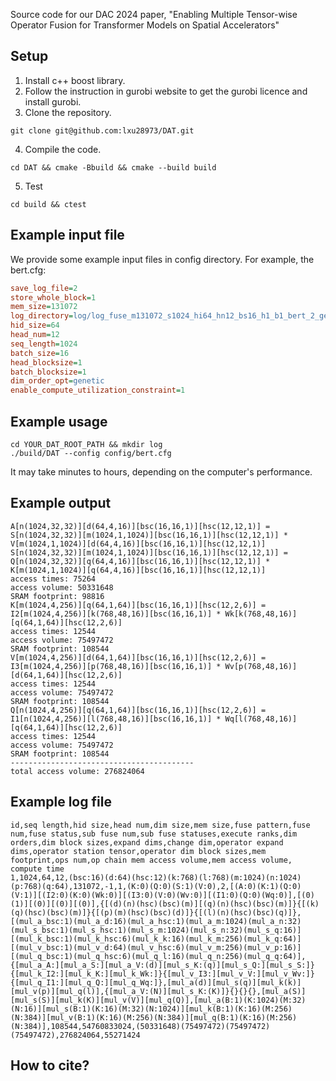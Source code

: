 Source code for our DAC 2024 paper, "Enabling Multiple Tensor-wise Operator Fusion for Transformer Models on Spatial Accelerators"

## Setup
1. Install c++ boost library.
2. Follow the instruction in gurobi website to get the gurobi licence and install gurobi.
3. Clone the repository.
```
git clone git@github.com:lxu28973/DAT.git
```
4. Compile the code.
```
cd DAT && cmake -Bbuild && cmake --build build
```
5. Test
```
cd build && ctest
```

## Example input file
We provide some example input files in config directory.
For example, the bert.cfg:
```ini
save_log_file=2
store_whole_block=1
mem_size=131072
log_directory=log/log_fuse_m131072_s1024_hi64_hn12_bs16_h1_b1_bert_2_genetic
hid_size=64
head_num=12
seq_length=1024
batch_size=16
head_blocksize=1
batch_blocksize=1
dim_order_opt=genetic
enable_compute_utilization_constraint=1
```

## Example usage
```
cd YOUR_DAT_ROOT_PATH && mkdir log
./build/DAT --config config/bert.cfg
```
It may take minutes to hours, depending on the computer's performance.

## Example output
```
A[n(1024,32,32)][d(64,4,16)][bsc(16,16,1)][hsc(12,12,1)] = S[n(1024,32,32)][m(1024,1,1024)][bsc(16,16,1)][hsc(12,12,1)] * V[m(1024,1,1024)][d(64,4,16)][bsc(16,16,1)][hsc(12,12,1)]
S[n(1024,32,32)][m(1024,1,1024)][bsc(16,16,1)][hsc(12,12,1)] = Q[n(1024,32,32)][q(64,4,16)][bsc(16,16,1)][hsc(12,12,1)] * K[m(1024,1,1024)][q(64,4,16)][bsc(16,16,1)][hsc(12,12,1)]
access times: 75264
access volume: 50331648
SRAM footprint: 98816
K[m(1024,4,256)][q(64,1,64)][bsc(16,16,1)][hsc(12,2,6)] = I2[m(1024,4,256)][k(768,48,16)][bsc(16,16,1)] * Wk[k(768,48,16)][q(64,1,64)][hsc(12,2,6)]
access times: 12544
access volume: 75497472
SRAM footprint: 108544
V[m(1024,4,256)][d(64,1,64)][bsc(16,16,1)][hsc(12,2,6)] = I3[m(1024,4,256)][p(768,48,16)][bsc(16,16,1)] * Wv[p(768,48,16)][d(64,1,64)][hsc(12,2,6)]
access times: 12544
access volume: 75497472
SRAM footprint: 108544
Q[n(1024,4,256)][q(64,1,64)][bsc(16,16,1)][hsc(12,2,6)] = I1[n(1024,4,256)][l(768,48,16)][bsc(16,16,1)] * Wq[l(768,48,16)][q(64,1,64)][hsc(12,2,6)]
access times: 12544
access volume: 75497472
SRAM footprint: 108544
-----------------------------------------
total access volume: 276824064
```


## Example log file
```csv
id,seq length,hid size,head num,dim size,mem size,fuse pattern,fuse num,fuse status,sub fuse num,sub fuse statuses,execute ranks,dim orders,dim block sizes,expand dims,change dim,operator expand dims,operator station tensor,operator dim block sizes,mem footprint,ops num,op chain mem access volume,mem access volume, compute time
1,1024,64,12,(bsc:16)(d:64)(hsc:12)(k:768)(l:768)(m:1024)(n:1024)(p:768)(q:64),131072,-1,1,(K:0)(Q:0)(S:1)(V:0),2,[(A:0)(K:1)(Q:0)(V:1)][(I2:0)(K:0)(Wk:0)][(I3:0)(V:0)(Wv:0)][(I1:0)(Q:0)(Wq:0)],[(0)(1)][(0)][(0)][(0)],{[(d)(n)(hsc)(bsc)(m)][(q)(n)(hsc)(bsc)(m)]}{[(k)(q)(hsc)(bsc)(m)]}{[(p)(m)(hsc)(bsc)(d)]}{[(l)(n)(hsc)(bsc)(q)]},[(mul_a_bsc:1)(mul_a_d:16)(mul_a_hsc:1)(mul_a_m:1024)(mul_a_n:32)(mul_s_bsc:1)(mul_s_hsc:1)(mul_s_m:1024)(mul_s_n:32)(mul_s_q:16)][(mul_k_bsc:1)(mul_k_hsc:6)(mul_k_k:16)(mul_k_m:256)(mul_k_q:64)][(mul_v_bsc:1)(mul_v_d:64)(mul_v_hsc:6)(mul_v_m:256)(mul_v_p:16)][(mul_q_bsc:1)(mul_q_hsc:6)(mul_q_l:16)(mul_q_n:256)(mul_q_q:64)],{[mul_a_A:][mul_a_S:][mul_a_V:(d)][mul_s_K:(q)][mul_s_Q:][mul_s_S:]}{[mul_k_I2:][mul_k_K:][mul_k_Wk:]}{[mul_v_I3:][mul_v_V:][mul_v_Wv:]}{[mul_q_I1:][mul_q_Q:][mul_q_Wq:]},[mul_a(d)][mul_s(q)][mul_k(k)][mul_v(p)][mul_q(l)],{[mul_a_V:(N)][mul_s_K:(K)]}{}{}{},[mul_a(S)][mul_s(S)][mul_k(K)][mul_v(V)][mul_q(Q)],[mul_a(B:1)(K:1024)(M:32)(N:16)][mul_s(B:1)(K:16)(M:32)(N:1024)][mul_k(B:1)(K:16)(M:256)(N:384)][mul_v(B:1)(K:16)(M:256)(N:384)][mul_q(B:1)(K:16)(M:256)(N:384)],108544,54760833024,(50331648)(75497472)(75497472)(75497472),276824064,55271424
```

## How to cite?
